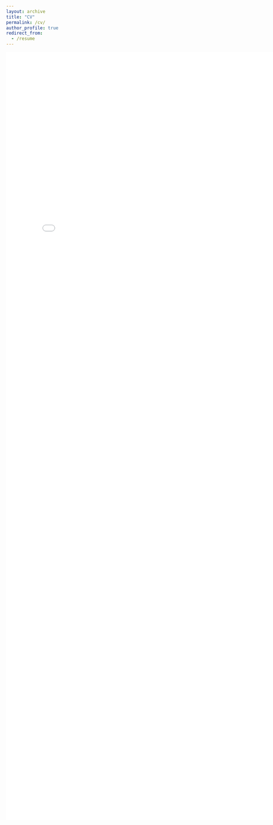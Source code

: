 ```yaml
---
layout: archive
title: "CV"
permalink: /cv/
author_profile: true
redirect_from:
  - /resume
---
```


<embed src="../images/ColeHurwitzResume.pdf" width="800px" height="2100px" />
